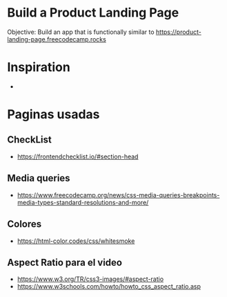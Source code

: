 # Build a Product Landing Page
Objective: Build an app that is functionally similar to https://product-landing-page.freecodecamp.rocks


# Inspiration
  - 
  
# Paginas usadas

## CheckList
  - https://frontendchecklist.io/#section-head

## Media queries
  - https://www.freecodecamp.org/news/css-media-queries-breakpoints-media-types-standard-resolutions-and-more/

## Colores
  - https://html-color.codes/css/whitesmoke

## Aspect Ratio para el video
  - https://www.w3.org/TR/css3-images/#aspect-ratio
  - https://www.w3schools.com/howto/howto_css_aspect_ratio.asp

